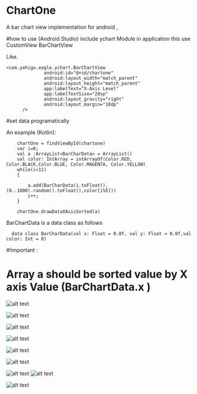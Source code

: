 # ChartOne
A bar chart view  implementation for android  , 


#how to use  (Android Studio)
include ychart Module in application 
this use CustomView BarChartView 

Like.

    <com.yehigo.eagle.ychart.BarChartView
                  android:id="@+id/chartone"
                  android:layout_width="match_parent"
                  android:layout_height="match_parent"
                  app:labelText="X-Axis Level"
                  app:labelTextSize="20sp"
                  android:layout_gravity="right"
                  android:layout_margin="10dp"
          />


#set data programatically 

An example (Kotlin):

        chartOne = findViewById(chartone)
        var i=0;
        val a :ArrayList<BarCharData> = ArrayList()
        val color: IntArray = intArrayOf(Color.RED, Color.BLACK,Color.BLUE, Color.MAGENTA, Color.YELLOW)
        while(i<11)
        {

            a.add(BarCharData(i.toFloat(),(0..1000).random().toFloat(),color[i%5]))
            i++;
        }

        chartOne.drawDataXAxisSorted(a)
  
BarChartData is a data class as follows 

      data class BarCharData(val x: Float = 0.0f, val y: Float = 0.0f,val color: Int = 0)

#!important :
#  Array a should be  sorted value by X axis Value (BarChartData.x ) 



![alt text](https://github.com/Meenapintu/ChartOne/blob/master/imgs/File1.png)



![alt text](https://github.com/Meenapintu/ChartOne/blob/master/imgs/File9.png)

![alt text](https://github.com/Meenapintu/ChartOne/blob/master/imgs/File10.png)


![alt text](https://github.com/Meenapintu/ChartOne/blob/master/imgs/File11.png)

![alt text](https://github.com/Meenapintu/ChartOne/blob/master/imgs/File2.png)

![alt text](https://github.com/Meenapintu/ChartOne/blob/master/imgs/File4.png)

![alt text](https://github.com/Meenapintu/ChartOne/blob/master/imgs/File5.png)
![alt text](https://github.com/Meenapintu/ChartOne/blob/master/imgs/File6.png)

![alt text](https://github.com/Meenapintu/ChartOne/blob/master/imgs/File7.png)
